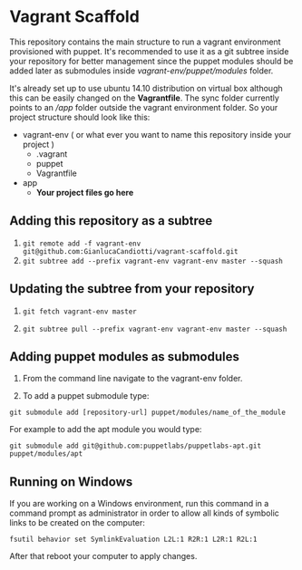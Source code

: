 # Vagrant Scaffold

This repository contains the main structure to run a vagrant environment provisioned with puppet. It's recommended to use it as a git subtree inside your repository for better management since the puppet modules should be added later as submodules inside *vagrant-env/puppet/modules* folder.

It's already set up to use ubuntu 14.10 distribution on virtual box although this can be easily changed on the **Vagrantfile**. The sync folder currently points to an */app* folder outside the vagrant environment folder. So your project structure should look like this:

- vagrant-env ( or what ever you want to name this repository inside your project )
	- .vagrant
	- puppet
	- Vagrantfile
- app
	- **Your project files go here**

## Adding this repository as a subtree

1. `git remote add -f vagrant-env git@github.com:GianlucaCandiotti/vagrant-scaffold.git`
2. `git subtree add --prefix vagrant-env vagrant-env master --squash`

## Updating the subtree from your repository

1. `git fetch vagrant-env master`

2. `git subtree pull --prefix vagrant-env vagrant-env master --squash`

## Adding puppet modules as submodules

1. From the command line navigate to the vagrant-env folder.

2. To add a puppet submodule type:

`git submodule add [repository-url] puppet/modules/name_of_the_module`

For example to add the apt module you would type:

`git submodule add git@github.com:puppetlabs/puppetlabs-apt.git puppet/modules/apt`

## Running on Windows

If you are working on a Windows environment, run this command in a command prompt as administrator in order to allow all kinds of symbolic links to be created on the computer:

`fsutil behavior set SymlinkEvaluation L2L:1 R2R:1 L2R:1 R2L:1`

After that reboot your computer to apply changes.